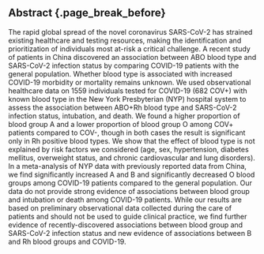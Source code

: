 ## Abstract {.page_break_before}

The rapid global spread of the novel coronavirus SARS-CoV-2 has strained existing healthcare and testing resources, making the identification and prioritization of individuals most at-risk a critical challenge.
A recent study of patients in China discovered an association between ABO blood type and SARS-CoV-2 infection status by comparing COVID-19 patients with the general population.
Whether blood type is associated with increased COVID-19 morbidity or mortality remains unknown.
We used observational healthcare data on 1559 individuals tested for COVID-19 (682 COV+) with known blood type in the New York Presbyterian (NYP) hospital system to assess the association between ABO+Rh blood type and SARS-CoV-2 infection status, intubation, and death.
We found a higher proportion of blood group A and a lower proportion of blood group O among COV+ patients compared to COV-, though in both cases the result is significant only in Rh positive blood types.
We show that the effect of blood type is not explained by risk factors we considered (age, sex, hypertension, diabetes mellitus, overweight status, and chronic cardiovascular and lung disorders).
In a meta-analysis of NYP data with previously reported data from China, we find significantly increased A and B and significantly decreased O blood groups among COVID-19 patients compared to the general population.
Our data do not provide strong evidence of associations between blood group and intubation or death among COVID-19 patients.
While our results are based on preliminary observational data collected during the care of patients and should not be used to guide clinical practice, we find further evidence of recently-discovered associations between blood group and SARS-CoV-2 infection status and new evidence of associations between B and Rh blood groups and COVID-19.